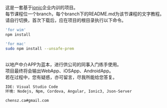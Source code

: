 

这是一套基于[ionic](https://ionicframework.com/)企业内训的项目。
<br>
每节课程位一个branch，每个branch下的README.md为该节课程的文字教程。
<br>
请自行切换，首次下载后，应在项目的根目录执行以下命令。
<br>

```bash 
'for wim'
npm install

'for mac'
sudo npm install --unsafe-prem
```
<br>
以地产中介APP为蓝本，进行供公司的同事入门练手使用。
<br>
项目最终将会输出WebApp、iOSApp、AndroidApp。
<br>
若在过程中，您有疑惑，亦可留言，尽我所能给您答复。
<br>

```bash
IDE: Visual Studio Code
环境: Nodejs, Npm, Cordova, Angular, Ionic3, Json-Server
```

`chensz.ca#gmail.com`

